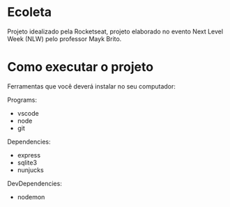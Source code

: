 # Ecoleta
Projeto idealizado pela Rocketseat, projeto elaborado no evento Next Level Week (NLW) pelo professor Mayk Brito.

# Como executar o projeto
Ferramentas que você deverá instalar no seu computador:

Programs:
- vscode
- node
- git

Dependencies:
- express
- sqlite3
- nunjucks

DevDependencies:
- nodemon
